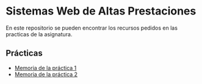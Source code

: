 # Sistemas Web de Altas Prestaciones

En este repositorio se pueden encontrar los recursos pedidos en las practicas 
de la asignatura.

## Prácticas

* [Memoria de la práctica 1](./practica1/memoria.md)
* [Memoria de la práctica 2](./practica2/memoria.md)
